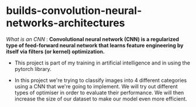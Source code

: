 # builds-convolution-neural-networks-architectures

*What is an CNN* : **Convolutional neural network (CNN) is a regularized type of feed-forward neural network that learns feature engineering by itself via filters (or kernel) optimization.**

- This project is part of my training in artificial intelligence and in using the pytorch library. 

- In this project we're trying to classify images into 4 different categories using a CNN that we're going to implement. We will try out different types of optimiser in order to evaluate their performance. We will then increase the size of our dataset to make our model even more efficient. 
